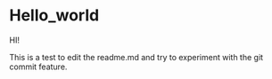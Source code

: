 # Hello_world
HI!

This is a test to edit the readme.md and try to experiment with the git commit feature.
